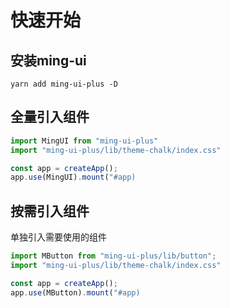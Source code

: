 # 快速开始

## 安装ming-ui
```
yarn add ming-ui-plus -D
```
## 全量引入组件
``` js
import MingUI from "ming-ui-plus"
import "ming-ui-plus/lib/theme-chalk/index.css"

const app = createApp();
app.use(MingUI).mount("#app)
```
## 按需引入组件
单独引入需要使用的组件
``` js
import MButton from "ming-ui-plus/lib/button";
import "ming-ui-plus/lib/theme-chalk/index.css"

const app = createApp();
app.use(MButton).mount("#app)
```